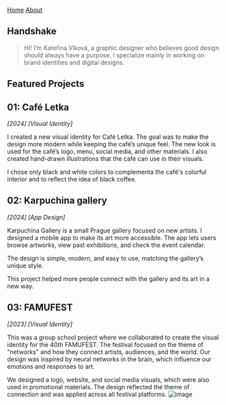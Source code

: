 [Home](index.md)
[About](about.md)

## Handshake
> HI! I’m Kateřina Vlková, a graphic designer who believes good design should always have a purpose. I specialize mainly in working on brand identities and digital designs.

## Featured Projects
## 01: Café Letka 
*[2024] [Visual Identity]*

I created a new visual identity for Café Letka. The goal was to make the design more modern while keeping the café’s unique feel. The new look is used for the café’s logo, menu, social media, and other materials.  I also created hand-drawn illustrations that the café can use in their visuals.

I chose only black and white colors to complementa the café's colorful interior and to reflect the idea of black coffee.

## 02: Karpuchina gallery 
*[2024] [App Design]*

Karpuchina Gallery is a small Prague gallery focused on new artists. I designed a mobile app to make its art more accessible. The app lets users browse artworks, view past exhibitions, and check the event calendar.

The design is simple, modern, and easy to use, matching the gallery’s unique style.

This project helped more people connect with the gallery and its art in a new way.

## 03: FAMUFEST
*[2023] [Visual Identity]*

This was a group school project where we collaborated to create the visual identity for the 40th FAMUFEST. The festival focused on the theme of “networks” and how they connect artists, audiences, and the world. Our design was inspired by neural networks in the brain, which influence our emotions and responses to art.

We designed a logo, website, and social media visuals, which were also used in promotional materials. The design reflected the theme of connection and was applied across all festival platforms.
![image](https://github.com/user-attachments/assets/0142f6b3-869d-40e6-a4ec-7436b868634a)
